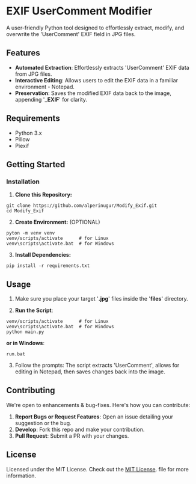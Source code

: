 # EXIF UserComment Modifier

A user-friendly Python tool designed to effortlessly extract, modify, and overwrite the 'UserComment' EXIF field in JPG files.

## Features
* **Automated Extraction**: Effortlessly extracts 'UserComment' EXIF data from JPG files.
* **Interactive Editing**: Allows users to edit the EXIF data in a familiar environment - Notepad.
* **Preservation**: Saves the modified EXIF data back to the image, appending '**_EXIF**' for clarity.

## Requirements
* Python 3.x
* Pillow
* Piexif

## Getting Started
### **Installation**
1. **Clone this Repository:**

```
git clone https://github.com/alperinugur/Modify_Exif.git
cd Modify_Exif
```

2. **Create Environment:**    (OPTIONAL)

```
pyton -m venv venv
venv/scripts/activate      # for Linux
venv\scripts\activate.bat  # for Windows
```

3. **Install Dependencies:**

```
pip install -r requirements.txt
```

## Usage

1. Make sure you place your target '**.jpg**' files inside the '**files**' directory.

2. **Run the Script**:
```
venv/scripts/activate      # for Linux
venv\scripts\activate.bat  # for Windows
python main.py
```

**or in Windows**:
```
run.bat
```

3. Follow the prompts: The script extracts 'UserComment', allows for editing in Notepad, then saves changes back into the image.

## Contributing

We're open to enhancements & bug-fixes. Here's how you can contribute:

1. **Report Bugs or Request Features**: Open an issue detailing your suggestion or the bug.
2. **Develop**: Fork this repo and make your contribution.
3. **Pull Request**: Submit a PR with your changes.

## License

Licensed under the MIT License. Check out the  [MIT License](https://opensource.org/licenses/MIT). file for more information.
